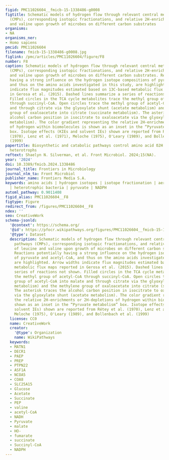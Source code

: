 ```yaml
---
figid: PMC11026604__fmicb-15-1338486-g0008
figtitle: Schematic models of hydrogen flow through relevant central metabolic pathways
  (CMPs), corresponding isotopic fractionations, and relative 2H-enrichment of leucine
  and valine upon growth of microbes on different carbon substrates
organisms:
- NA
organisms_ner:
- Homo sapiens
pmcid: PMC11026604
filename: fmicb-15-1338486-g0008.jpg
figlink: /pmc/articles/PMC11026604/figure/F8
number: F8
caption: Schematic models of hydrogen flow through relevant central metabolic pathways
  (CMPs), corresponding isotopic fractionations, and relative 2H-enrichment of leucine
  and valine upon growth of microbes on different carbon substrates. Reactions potentially
  having a strong influence on the hydrogen isotope compositions of pyruvate and acetyl-CoA,
  and thus on the amino acids investigated in this study, are highlighted. Arrow widths
  indicate flux magnitudes estimated based on 13C-based metabolic flux maps reported
  in Gerosa et al. (2015). Dashed lines summarize a series of reactions not shown.
  Filled circles in the TCA cycle metabolites trace the methyl group of acetyl-CoA
  through succinyl-CoA. Open circles trace the methyl group of acetyl-CoA into malate
  and through citrate via the glyoxylate shunt (acetate metabolism) and the methylene
  group of oxaloacetate into citrate (succinate metabolism). The asterisk traces the
  alcohol carbon position in isocitrate to oxaloacetate via the glyoxylate shunt (acetate
  metabolism). The color gradient representing the relative 2H-enrichments or 2H-depletions
  of hydrogen within biomolecules is shown as an inset in the “Pyruvate metabolism”
  box. Isotope effects (KIEs and solvent IEs) shown are reported from Rétey et al.
  (1970), Lenz et al. (1971), Meloche (1975), O'Leary (1989), and Bollenbach et al.
  (1999)
papertitle: Biosynthetic and catabolic pathways control amino acid δ2H values in aerobic
  heterotrophs
reftext: Shaelyn N. Silverman, et al. Front Microbiol. 2024;15(NA).
year: '2024'
doi: 10.3389/fmicb.2024.1338486
journal_title: Frontiers in Microbiology
journal_nlm_ta: Front Microbiol
publisher_name: Frontiers Media S.A.
keywords: amino acids | hydrogen isotopes | isotope fractionation | aerobic metabolism
  | heterotrophic bacteria | pyruvate | NADPH
automl_pathway: 0.9011408
figid_alias: PMC11026604__F8
figtype: Figure
redirect_from: /figures/PMC11026604__F8
ndex: ''
seo: CreativeWork
schema-jsonld:
  '@context': https://schema.org/
  '@id': https://pfocr.wikipathways.org/figures/PMC11026604__fmicb-15-1338486-g0008.html
  '@type': Dataset
  description: Schematic models of hydrogen flow through relevant central metabolic
    pathways (CMPs), corresponding isotopic fractionations, and relative 2H-enrichment
    of leucine and valine upon growth of microbes on different carbon substrates.
    Reactions potentially having a strong influence on the hydrogen isotope compositions
    of pyruvate and acetyl-CoA, and thus on the amino acids investigated in this study,
    are highlighted. Arrow widths indicate flux magnitudes estimated based on 13C-based
    metabolic flux maps reported in Gerosa et al. (2015). Dashed lines summarize a
    series of reactions not shown. Filled circles in the TCA cycle metabolites trace
    the methyl group of acetyl-CoA through succinyl-CoA. Open circles trace the methyl
    group of acetyl-CoA into malate and through citrate via the glyoxylate shunt (acetate
    metabolism) and the methylene group of oxaloacetate into citrate (succinate metabolism).
    The asterisk traces the alcohol carbon position in isocitrate to oxaloacetate
    via the glyoxylate shunt (acetate metabolism). The color gradient representing
    the relative 2H-enrichments or 2H-depletions of hydrogen within biomolecules is
    shown as an inset in the “Pyruvate metabolism” box. Isotope effects (KIEs and
    solvent IEs) shown are reported from Rétey et al. (1970), Lenz et al. (1971),
    Meloche (1975), O'Leary (1989), and Bollenbach et al. (1999)
  license: CC0
  name: CreativeWork
  creator:
    '@type': Organization
    name: WikiPathways
  keywords:
  - MATN1
  - DECR1
  - PAEP
  - PREP
  - PTPN22
  - ASF1A
  - NCOA5
  - COA8
  - SLC25A15
  - Glucose
  - Acetate
  - Succinate
  - PEP
  - valine
  - acetyl-CoA
  - NADH
  - Pyruvate
  - malate
  - HO-
  - fumarate
  - succinate
  - Succinyl-CoA
  - NADPH
---
```

